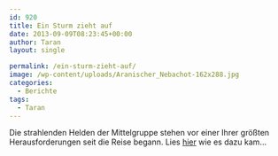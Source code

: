 ```yaml
---
id: 920
title: Ein Sturm zieht auf
date: 2013-09-09T08:23:45+00:00
author: Taran
layout: single

permalink: /ein-sturm-zieht-auf/
image: /wp-content/uploads/Aranischer_Nebachot-162x288.jpg
categories:
  - Berichte
tags:
  - Taran
---
```

Die strahlenden Helden der Mittelgruppe stehen vor einer Ihrer größten Herausforderungen seit die Reise begann. Lies [hier](http://www.phexkinder.de/mittelgruppe/taran-ibn-muhammed-ibn-ayabun-ai-orkhiander/tarans-reisebericht/ "Tarans Reisebericht") wie es dazu kam&#8230;
